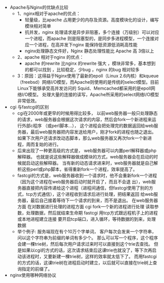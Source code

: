 * Apache与Nginx的优缺点比较
    * 1、nginx相对于apache的优点：
        * 轻量级，比apache 占用更少的内存及资源。高度模块化的设计，编写模块相对简单
        * 抗并发，nginx 处理请求是异步非阻塞，多个连接（万级别）可以对应一个进程，而apache 则是阻塞型的，是同步多进程模型，一个连接对应一个进程，在高并发下nginx 能保持低资源低消耗高性能
        * nginx处理静态文件好，Nginx 静态处理性能比 Apache 高 3倍以上
    * 2、apache 相对于nginx 的优点：
        * apache 的rewrite 比nginx 的rewrite 强大 ，模块非常多，基本想到的都可以找到 ，比较稳定，少bug ，nginx 的bug 相对较多
    * 3：原因：这得益于Nginx使用了最新的epoll（Linux 2.6内核）和kqueue（freebsd）网络I/O模型，而Apache则使用的是传统的select模型。目前Linux下能够承受高并发访问的 Squid、Memcached都采用的是epoll网络I/O模型。 处理大量的连接的读写，Apache所采用的select网络I/O模型非常低效。
* cgi 与fastcgi的区别
    * cgi在2000年或更早的时候用得比较多， 以前web服务器一般只处理静态的请求，web服务器会根据这次请求的内容，然后会fork一个新进程来运行外部c程序 （或perl脚本...）， 这个进程会把处理完的数据返回给web服务器，最后web服务器把内容发送给用户，刚才fork的进程也随之退出。 如果下次用户还请求改动态脚本，那么web服务器又再次fork一个新进程，周而复始的进行。
    * 后来出现了一种更高级的方式是， web服务器可以内置perl解释器或php解释器。 也就是说这些解释器做成模块的方式，web服务器会在启动的时候就启动这些解释器。 当有新的动态请求进来时，web服务器就是自己解析这些perl或php脚本，省得重新fork一个进程，效率提高了。
    * fastcgi的方式是，web服务器收到一个请求时，他不会重新fork一个进程（因为这个进程在web服务器启动时就开启了，而且不会退 出），web服务器直接把内容传递给这个进程（进程间通信，但fastcgi使用了别的方式，tcp方式通信），这个进程收到请求后进行处理，把结果返回 给web服务器，最后自己接着等待下一个请求的到来，而不是退出。
 在web服务器方面
 在对数据进行处理的进程方面
cgi
 fork一个新的进程进行处理
读取参数，处理数据，然后就结束生命期
fastcgi
用tcp方式跟远程机子上的进程或本地进程建立连接
要开启tcp端口，进入循环，等待数据的到来，处理数据
    * 举个例子: 服务端现在有个10万个字单词， 客户每次会发来一个字符串，问以这个字符串为前缀的单词有多少个。 那么可以写一个程序，这个程序会建一棵trie树，然后每次用户请求过来时可以直接到这个trie去查找。 但是如果以cgi的方式的话，这次请求结束后这课trie也就没了，等下次再启动该进程时，又要新建一棵trie树，这样的效率就太低下了。   而用fastcgi的方式的话，这课trie树在进程启动时建立，以后就可以直接在trie树上查询指定的前缀了。
* nginx使用哪种网络协议
